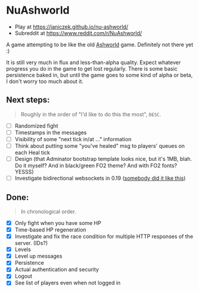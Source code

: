 # NuAshworld

* Play at https://janiczek.github.io/nu-ashworld/
* Subreddit at https://www.reddit.com/r/NuAshworld/


A game attempting to be like the old [Ashworld](http://web.archive.org/web/20090312000154/http://ashworld.webd.pl:80/index.php?strona=7) game. Definitely not there yet :)

It is still very much in flux and less-than-alpha quality. Expect whatever progress you do in the game to get lost regularly. There is some basic persistence baked in, but until the game goes to some kind of alpha or beta, I don't worry too much about it.

## Next steps:

> Roughly in the order of "I'd like to do this the most", `DESC`.

- [ ] Randomized fight
- [ ] Timestamps in the messages
- [ ] Visibility of some "next tick in/at ..." information
- [ ] Think about putting some "you've healed" msg to players' queues on each Heal tick
- [ ] Design (that Adminator bootstrap template looks nice, but it's 1MB, blah. Do it myself? And in black/green FO2 theme? And with FO2 fonts? YESSS)
- [ ] Investigate bidirectional websockets in 0.19 ([somebody did it like this](https://github.com/danneu/elm-mmo))

## Done:

> In chronological order.

- [x] Only fight when you have some HP
- [x] Time-based HP regeneration
- [x] Investigate and fix the race condition for multiple HTTP responses of the server. (IDs?)
- [x] Levels
- [x] Level up messages
- [x] Persistence
- [x] Actual authentication and security
- [x] Logout
- [x] See list of players even when not logged in
